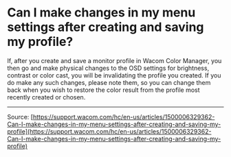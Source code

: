 # Can I make changes in my menu settings after creating and saving my profile?

If, after you create and save a monitor profile in Wacom Color Manager, you then go and make physical changes to the OSD settings for brightness, contrast or color cast, you will be invalidating the profile you created. If you do make any such changes, please note them, so you can change them back when you wish to restore the color result from the profile most recently created or chosen.

---
Source: [https://support.wacom.com/hc/en-us/articles/1500006329362-Can-I-make-changes-in-my-menu-settings-after-creating-and-saving-my-profile](https://support.wacom.com/hc/en-us/articles/1500006329362-Can-I-make-changes-in-my-menu-settings-after-creating-and-saving-my-profile)
